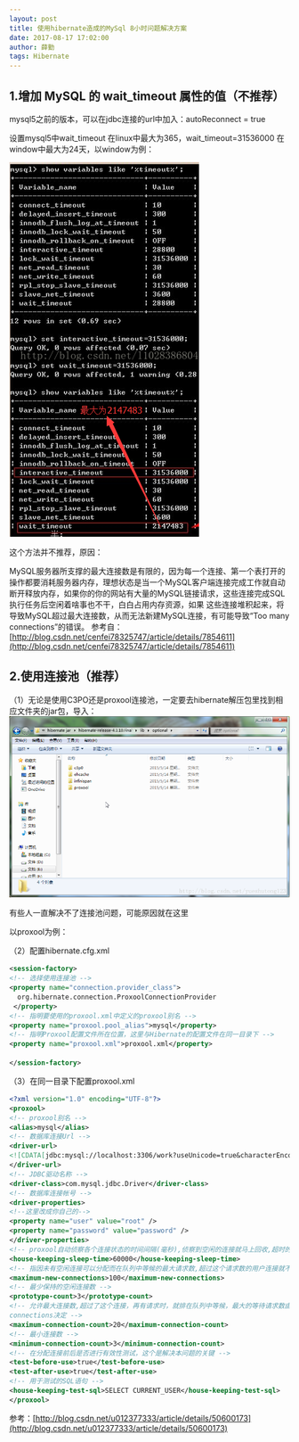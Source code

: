 ```yaml
---
layout: post
title: 使用hibernate造成的MySql 8小时问题解决方案
date: 2017-08-17 17:02:00
author: 薛勤
tags: Hibernate
---
```


## 1.增加 MySQL 的 wait_timeout 属性的值（不推荐）

mysql5之前的版本，可以在jdbc连接的url中加入：autoReconnect = true

设置mysql5中wait_timeout 
在linux中最大为365，wait_timeout=31536000 
在window中最大为24天，以window为例： 


![](./20170817使用hibernate造成的MySql8小时问题解决方案/1136672-20190623123008417-1023768128.png)

这个方法并不推荐，原因：

MySQL服务器所支撑的最大连接数是有限的，因为每一个连接、第一个表打开的操作都要消耗服务器内存，理想状态是当一个MySQL客户端连接完成工作就自动断开释放内存，如果你的你的网站有大量的MySQL链接请求，这些连接完成SQL执行任务后空闲着啥事也不干，白白占用内存资源，如果 这些连接堆积起来，将导致MySQL超过最大连接数，从而无法新建MySQL连接，有可能导致&ldquo;Too many connections&rdquo;的错误。 
参考自：[http://blog.csdn.net/cenfei78325747/article/details/7854611](http://blog.csdn.net/cenfei78325747/article/details/7854611)


## 2.使用连接池（推荐）

（1）无论是使用C3PO还是proxool连接池，一定要去hibernate解压包里找到相应文件夹的jar包，导入：
 ![](./20170817使用hibernate造成的MySql8小时问题解决方案/1136672-20190623122921451-403699173.png)

有些人一直解决不了连接池问题，可能原因就在这里

以proxool为例： 

（2）配置hibernate.cfg.xml

```xml
<session-factory>
<!-- 选择使用连接池 -->
<property name="connection.provider_class">
  org.hibernate.connection.ProxoolConnectionProvider
 </property>
<!-- 指明要使用的proxool.xml中定义的proxool别名 -->
<property name="proxool.pool_alias">mysql</property>
<!-- 指明Proxool配置文件所在位置，这里与Hibernate的配置文件在同一目录下 -->
<property name="proxool.xml">proxool.xml</property>

</session-factory>
```

（3）在同一目录下配置proxool.xml

```xml
<?xml version="1.0" encoding="UTF-8"?>
<proxool>
<!-- proxool别名 -->
<alias>mysql</alias>
<!-- 数据库连接Url -->
<driver-url>
<![CDATA[jdbc:mysql://localhost:3306/work?useUnicode=true&characterEncoding=UTF-8]]>
</driver-url>
<!-- JDBC驱动名称 -->
<driver-class>com.mysql.jdbc.Driver</driver-class>
<!-- 数据库连接帐号 -->
<driver-properties>
<!--这里改成你自己的-->
<property name="user" value="root" />
<property name="password" value="password" />
</driver-properties>
<!-- proxool自动侦察各个连接状态的时间间隔(毫秒),侦察到空闲的连接就马上回收,超时的销毁 -->
<house-keeping-sleep-time>60000</house-keeping-sleep-time>
<!-- 指因未有空闲连接可以分配而在队列中等候的最大请求数,超过这个请求数的用户连接就不会被接受 -->
<maximum-new-connections>100</maximum-new-connections>
<!-- 最少保持的空闲连接数 -->
<prototype-count>3</prototype-count>
<!-- 允许最大连接数,超过了这个连接，再有请求时，就排在队列中等候，最大的等待请求数由maximum-new-
connections决定 -->
<maximum-connection-count>20</maximum-connection-count>
<!-- 最小连接数 -->
<minimum-connection-count>3</minimum-connection-count>
<!-- 在分配连接前后是否进行有效性测试，这个是解决本问题的关键 -->
<test-before-use>true</test-before-use>
<test-after-use>true</test-after-use>
<!-- 用于测试的SQL语句 -->
<house-keeping-test-sql>SELECT CURRENT_USER</house-keeping-test-sql>
</proxool>
```

参考：[http://blog.csdn.net/u012377333/article/details/50600173](http://blog.csdn.net/u012377333/article/details/50600173)


